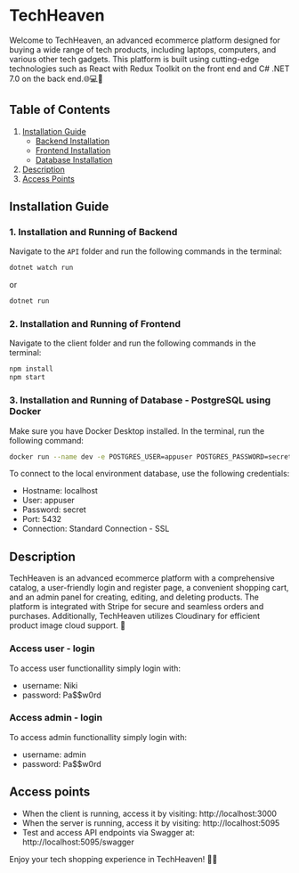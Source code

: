 # TechHeaven
Welcome to TechHeaven, an advanced ecommerce platform designed for buying a wide range of tech products, including    laptops, computers, and various other tech gadgets. This platform is built using cutting-edge technologies such as React with Redux Toolkit on the front end and C# .NET 7.0 on the back end.🌐💻📱

## Table of Contents

1. [Installation Guide](#installation-guide)
   - [Backend Installation](#installation-and-running-of-backend)
   - [Frontend Installation](#installation-and-running-of-frontend)
   - [Database Installation](#installation-and-running-of-database---postgresql-using-docker)
2. [Description](#description)
3. [Access Points](#access-points)

## Installation Guide

### 1. Installation and Running of Backend

Navigate to the `API` folder and run the following commands in the terminal:

```bash 
dotnet watch run
```
or
```bash
dotnet run
```

### 2. Installation and Running of Frontend

Navigate to the client folder and run the following commands in the terminal:

```bash
npm install
npm start
```

### 3. Installation and Running of Database - PostgreSQL using Docker

Make sure you have Docker Desktop installed. In the terminal, run the following command:

```bash
docker run --name dev -e POSTGRES_USER=appuser POSTGRES_PASSWORD=secret -p 5432:5432 -d postgres:latest
```

To connect to the local environment database, use the following credentials:

- Hostname: localhost  
- User: appuser   
- Password: secret   
- Port: 5432   
- Connection: Standard Connection - SSL   

## Description
TechHeaven is an advanced ecommerce platform with a comprehensive catalog, a user-friendly login and register page, a convenient shopping cart, and an admin panel for creating, editing, and deleting products. The platform is integrated with Stripe for secure and seamless orders and purchases. Additionally, TechHeaven utilizes Cloudinary for efficient product image cloud support. 🌟

### Access user - login

To access user functionallity simply login with:
 - username: Niki
 - password: Pa$$w0rd

### Access admin - login

To access admin functionallity simply login with:
 - username: admin
 - password: Pa$$w0rd

## Access points
- When the client is running, access it by visiting: http://localhost:3000
- When the server is running, access it by visiting: http://localhost:5095
- Test and access API endpoints via Swagger at: http://localhost:5095/swagger

Enjoy your tech shopping experience in TechHeaven! 🚀🛒
